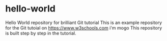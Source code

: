 # hello-world
Hello World repository for brilliant Git tutorial
This is an example repository for the Git tutoial on https://www.w3schools.com
i'm mogo
This repository is built step by step in the tutorial.
